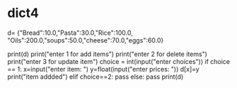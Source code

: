 # dict4
d= {"Bread":10.0,"Pasta":30.0,"Rice":100.0,
    "Oils":200.0,"soups":50.0,"cheese":70.0,"eggs":60.0}

print(d)
print("enter 1 for add items")
print("enter 2 for delete items")
print("enter 3 for update item")
choice = int(input("enter choices"))
if choice == 1:
    x=input("enter item: ")
    y=float(input("enter prices: "))
    d[x]=y
    print("item addded")
elif choice==2:
    pass
else:
    pass
print(d)
    
                  
